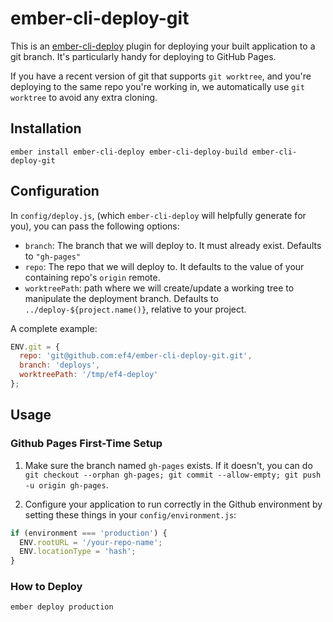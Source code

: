 # ember-cli-deploy-git

This is an [ember-cli-deploy](http://ember-cli.github.io/ember-cli-deploy/) plugin for deploying your built application to a git branch. It's particularly handy for deploying to GitHub Pages.

If you have a recent version of git that supports `git worktree`, and you're deploying to the same repo you're working in, we automatically use `git worktree` to avoid any extra cloning.

## Installation

`ember install ember-cli-deploy ember-cli-deploy-build ember-cli-deploy-git`

## Configuration

In `config/deploy.js`, (which `ember-cli-deploy` will helpfully generate for you), you can pass the following options:

 - `branch`: The branch that we will deploy to. It must already exist. Defaults to `"gh-pages"`
 - `repo`: The repo that we will deploy to. It defaults to the value of your containing repo's `origin` remote.
 - `worktreePath`: path where we will create/update a working tree to manipulate the deployment branch. Defaults to `../deploy-${project.name()}`, relative to your project.

A complete example:

```js
ENV.git = {
  repo: 'git@github.com:ef4/ember-cli-deploy-git.git',
  branch: 'deploys',
  worktreePath: '/tmp/ef4-deploy'
};
```

## Usage

### Github Pages First-Time Setup

1. Make sure the branch named `gh-pages` exists. If it doesn't, you can do `git checkout --orphan gh-pages; git commit --allow-empty; git push -u origin gh-pages`.

2. Configure your application to run correctly in the Github environment by setting these things in your `config/environment.js`:

```js
if (environment === 'production') {
  ENV.rootURL = '/your-repo-name';
  ENV.locationType = 'hash';
}
```


### How to Deploy

`ember deploy production`
